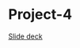 # Project-4


[Slide deck](https://docs.google.com/presentation/d/1vwwTFIgz67pmrubQx6RQZ5KtfuzZwYH-yXXLE7bxG0k/edit#slide=id.gd9c453428_0_16)
